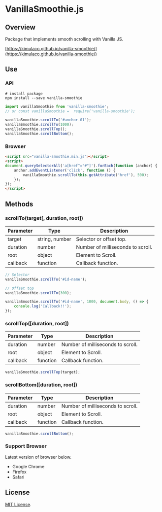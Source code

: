 # VanillaSmoothie.js

## Overview

Package that implements smooth scrolling with Vanilla JS.

[https://kimulaco.github.io/vanilla-smoothie/](https://kimulaco.github.io/vanilla-smoothie/)

## Use

### API

```shell
# install package
npm install --save vanilla-smoothie
```

```js
import vanillaSmoothie from 'vanilla-smoothie';
// or const vanillaSmoothie =  require('vanilla-smoothie');

vanillaSmoothie.scrollTo('#anchor-01');
vanillaSmoothie.scrollTo(1000);
vanillaSmoothie.scrollTop();
vanillaSmoothie.scrollBottom();
```

### Browser

```html
<script src="vanilla-smoothie.min.js"></script>
<script>
document.querySelectorAll('a[href^="#"]').forEach(function (anchor) {
    anchor.addEventListener('click', function () {
        vanillaSmoothie.scrollTo(this.getAttribute('href'), 500);
    });
});
</script>
```

## Methods

### scrollTo(target[, duration, root])

| Parameter | Type | Description |
----|----|----
| target | string, number | Selector or offset top. |
| duration | number | Number of milliseconds to scroll. |
| root | object | Element to Scroll. |
| callback | function | Callback function. |

```js
// Selector
vanillaSmoothie.scrollTo('#id-name');

// Offset top
vanillaSmoothie.scrollTo(300);

vanillaSmoothie.scrollTo('#id-name', 1000, document.body, () => {
    console.log('Callback!!');
});
```

### scrollTop([duration, root])

| Parameter | Type | Description |
----|----|----
| duration | number | Number of milliseconds to scroll. |
| root | object | Element to Scroll. |
| callback | function | Callback function. |

```js
vanillaSmoothie.scrollTop(target);
```

### scrollBottom([duration, root])

| Parameter | Type | Description |
----|----|----
| duration | number | Number of milliseconds to scroll. |
| root | object | Element to Scroll. |
| callback | function | Callback function. |

```js
vanillaSmoothie.scrollBottom();
```

### Support Browser

Latest version of browser below.

- Google Chrome
- Firefox
- Safari

## License

[MIT License](https://github.com/kimulaco/vanilla-smoothie/blob/master/LICENSE).
